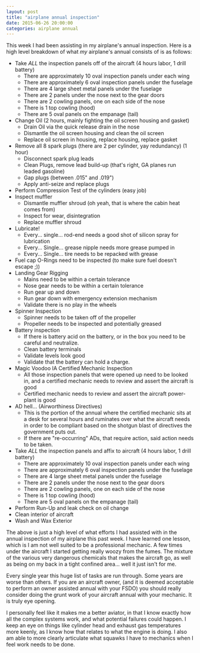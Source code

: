 ```yaml
---
layout: post
title: "airplane annual inspection"
date: 2015-06-26 20:00:00
categories: airplane annual
---
```


This week I had been assisting in my airplane's annual inspection.  Here is a 
high level breakdown of what _my_ airplane's annual consists of is as follows:

* Take *ALL* the inspection panels off of the aircraft (4 hours labor, 1 drill battery)
  * There are approximately 10 oval inspection panels under each wing
  * There are approximately 6 oval inspection panels under the fuselage
  * There are 4 large sheet metal panels under the fuselage
  * There are 2 panels under the nose next to the gear doors
  * There are 2 cowling panels, one on each side of the nose
  * There is 1 top cowling (hood)
  * There are 5 oval panels on the empanage (tail)
* Change Oil (2 hours, mainly fighting the oil screen housing and gasket)
  * Drain Oil via the quick release drain in the nose
  * Dismantle the oil screen housing and clean the oil screen
  * Replace oil screen in housing, replace housing, replace gasket
* Remove all 8 spark plugs (there are 2 per cylinder, yay redundancy) (1 hour)
  * Disconnect spark plug leads
  * Clean Plugs, remove lead build-up (that's right, GA planes run leaded gasoline)
  * Gap plugs (between .015" and .019")
  * Apply anti-seize and replace plugs
* Perform Compression Test of the cylinders (easy job)
* Inspect muffler
  * Dismantle muffler shroud (oh yeah, that is where the cabin heat comes from)
  * Inspect for wear, disintegration
  * Replace muffler shroud
* Lubricate!
  * Every... single... rod-end needs a good shot of silicon spray for lubrication
  * Every... Single... grease nipple needs more grease pumped in
  * Every... Single... tire needs to be repacked with grease
* Fuel cap O-Rings need to be inspected (to make sure fuel doesn't escape ;))
* Landing Gear Rigging
  * Mains need to be within a certain tolerance
  * Nose gear needs to be within a certain tolerance
  * Run gear up and down
  * Run gear down with emergency extension mechanism
  * Validate there is no play in the wheels
* Spinner Inspection
  * Spinner needs to be taken off of the propeller
  * Propeller needs to be inspected and potentially greased
* Battery inspection
  * If there is battery acid on the battery, or in the box you need to be careful 
  and neutralize.
  * Clean battery terminals
  * Validate levels look good
  * Validate that the battery can hold a charge.
* Magic Voodoo IA Certified Mechanic Inspection
  * All those inspection panels that were opened up need to be looked in, and 
  a certified mechanic needs to review and assert the aircraft is good
  * Certified mechanic needs to review and assert the aircraft power-plant is good
* AD hell... (Airworthiness Directives)
  * This is the portion of the annual where the certified mechanic sits at a desk
  for several hours and ruminates over what the aircraft needs in order to be 
  compliant based on the shotgun blast of directives the government puts out.
  * If there are "re-occurring" ADs, that require action, said action needs to be
  taken.
* Take *ALL* the inspection panels and affix to aircraft (4 hours labor, 1 drill battery)
  * There are approximately 10 oval inspection panels under each wing
  * There are approximately 6 oval inspection panels under the fuselage
  * There are 4 large sheet metal panels under the fuselage
  * There are 2 panels under the nose next to the gear doors
  * There are 2 cowling panels, one on each side of the nose
  * There is 1 top cowling (hood)
  * There are 5 oval panels on the empanage (tail)
* Perform Run-Up and leak check on oil change
* Clean interior of aircraft
* Wash and Wax Exterior

The above is just a high level of what efforts I had assisted with in the annual
inspection of my airplane this past week.  I have learned one lesson, which is
I am not well suited to be a professional mechanic.  A few times under the
aircraft I started getting really woozy from the fumes.  The mixture of the
various very dangerous chemicals that makes the aircraft go, as well as being on
my back in a tight confined area... well it just isn't for me.

Every single year this huge list of tasks are run through.  Some years are worse
than others.  If you are an aircraft owner, (and it is deemed acceptable to perform
an owner assisted annual with your FSDO) you should really consider doing the 
grunt work of your aircraft annual with your mechanic.  It is truly eye opening.

I personally feel like it makes me a better aviator, in that I know exactly how
all the complex systems work, and what potential failures could happen.  I keep 
an eye on things like cylinder head and exhaust gas temperatures more keenly, as
I know how that relates to what the engine is doing.  I also am able to more 
clearly articulate what squawks I have to mechanics when I feel work needs to be
done.

